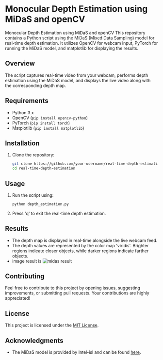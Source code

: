 # Monocular Depth Estimation using MiDaS and openCV
Monocular Depth Estimation using MiDaS and openCV
This repository contains a Python script using the MiDaS (Mixed Data Sampling) model for real-time depth estimation. It utilizes OpenCV for webcam input, PyTorch for running the MiDaS model, and matplotlib for displaying the results.

## Overview
The script captures real-time video from your webcam, performs depth estimation using the MiDaS model, and displays the live video along with the corresponding depth map.

## Requirements
- Python 3.x
- OpenCV (`pip install opencv-python`)
- PyTorch (`pip install torch`)
- Matplotlib (`pip install matplotlib`)

## Installation
1. Clone the repository:
    ```bash
    git clone https://github.com/your-username/real-time-depth-estimation.git
    cd real-time-depth-estimation
    ```

## Usage
1. Run the script using:
    ```bash
    python depth_estimation.py
    ```

2. Press 'q' to exit the real-time depth estimation.

## Results
- The depth map is displayed in real-time alongside the live webcam feed.
- The depth values are represented by the color map 'viridis'. Brighter regions indicate closer objects, while darker regions indicate farther objects.
- image result is ![midas result](https://github.com/delademf/midascv/assets/106419974/01f48e74-11e5-41af-935e-15218398b54a)


## Contributing
Feel free to contribute to this project by opening issues, suggesting improvements, or submitting pull requests. Your contributions are highly appreciated!

## License
This project is licensed under the [MIT License](LICENSE).

## Acknowledgments
- The MiDaS model is provided by Intel-isl and can be found [here](https://github.com/intel-isl/MiDaS).


